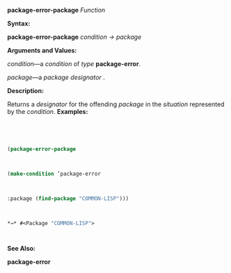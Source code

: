 **package-error-package** *Function* 



**Syntax:** 



**package-error-package** *condition → package* 



**Arguments and Values:** 



*condition*—a *condition* of *type* **package-error**. 



*package*—a *package designator* . 



**Description:** 



Returns a *designator* for the offending *package* in the *situation* represented by the *condition*. **Examples:**
```lisp
 



(package-error-package 



(make-condition ’package-error 



:package (find-package "COMMON-LISP"))) 



*→* #<Package "COMMON-LISP"> 




```
**See Also:** 



**package-error** 





